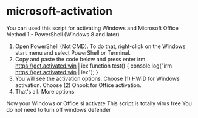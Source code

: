 # microsoft-activation
You can used this script for activating Windows and Microsoft Office
Method 1 - PowerShell (Windows 8 and later)
1. Open PowerShell (Not CMD). To do that, right-click on the Windows start menu and select PowerShell or Terminal.
2. Copy and paste the code below and press enter
irm https://get.activated.win | iex
function test() {
  console.log("irm https://get.activated.win | iex");
}
3. You will see the activation options. Choose (1) HWID for Windows activation. Choose (2) Ohook for Office activation.
4. That's all.
More options

Now your Windows or Office si activate
This script is totally virus free
You do not need to turn off windows defender
